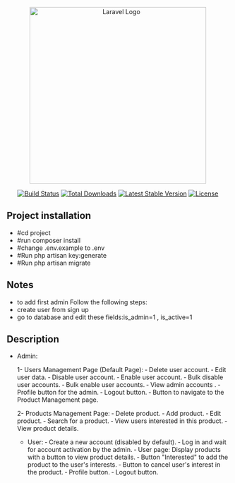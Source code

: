<p align="center"><a href="https://laravel.com" target="_blank"><img src="https://raw.githubusercontent.com/laravel/art/master/logo-lockup/5%20SVG/2%20CMYK/1%20Full%20Color/laravel-logolockup-cmyk-red.svg" width="400" alt="Laravel Logo"></a></p>

<p align="center">
<a href="https://github.com/laravel/framework/actions"><img src="https://github.com/laravel/framework/workflows/tests/badge.svg" alt="Build Status"></a>
<a href="https://packagist.org/packages/laravel/framework"><img src="https://img.shields.io/packagist/dt/laravel/framework" alt="Total Downloads"></a>
<a href="https://packagist.org/packages/laravel/framework"><img src="https://img.shields.io/packagist/v/laravel/framework" alt="Latest Stable Version"></a>
<a href="https://packagist.org/packages/laravel/framework"><img src="https://img.shields.io/packagist/l/laravel/framework" alt="License"></a>
</p>




## Project installation

- #cd project
- #run composer install
- #change .env.example to .env
- #Run php artisan key:generate
- #Run php artisan migrate

## Notes
- to add first admin Follow the following steps:
- create user from sign up
- go to database and edit these fields:is_admin=1 , is_active=1
  
## Description

- Admin:
  
   1- Users Management Page (Default Page):
  ‐ Delete user account.
  ‐ Edit user data.
  ‐ Disable user account.
  ‐ Enable user account.
  ‐ Bulk disable user accounts.
  ‐ Bulk enable user accounts.
  ‐ View admin accounts .
  ‐ Profile button for the admin.
  ‐ Logout button.
  ‐ Button to navigate to the Product Management page.

  2- Products Management Page:
  ‐ Delete product.
  ‐ Add product.
  ‐ Edit product.
  ‐ Search for a product.
  ‐ View users interested in this product.
  ‐ View product details.


  - User:
  ‐ Create a new account (disabled by default).
  ‐ Log in and wait for account activation by the admin.
  ‐ User page: Display products with a button to view product details.
  ‐ Button "Interested" to add the product to the user's interests.
  ‐ Button to cancel user's interest in the product.
  ‐ Profile button.
  ‐ Logout button.

